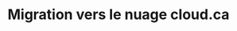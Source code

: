 ---
title: Migration vers le nuage cloud.ca
ExternalLink: https://www.cloudops.com/wp-content/uploads/2019/06/caa-insight-fr.pdf
resources:
- name: "thumbnail"
  src: "insurance-insight.jpg"
slug: "migration-vers-le-nuage-cloudca"
description:
keywords:
tags:
---